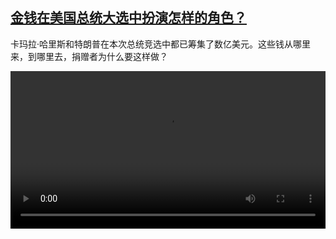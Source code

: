 <!--1728476225000-->
[金钱在美国总统大选中扮演怎样的角色？](https://www.dw.com/zh/%E9%87%91%E9%92%B1%E5%9C%A8%E7%BE%8E%E5%9B%BD%E6%80%BB%E7%BB%9F%E5%A4%A7%E9%80%89%E4%B8%AD%E6%89%AE%E6%BC%94%E6%80%8E%E6%A0%B7%E7%9A%84%E8%A7%92%E8%89%B2%EF%BC%9F/a-70070453)
------

<p>卡玛拉·哈里斯和特朗普在本次总统竞选中都已筹集了数亿美元。这些钱从哪里来，到哪里去，捐赠者为什么要这样做？</small></p><video src="https://tvdownloaddw-a.akamaihd.net/vps/webvideos/CHI/2024/DWVG/DWVGCHI240828_money-CMS_01ICW_AVC_512x288.mp4" controls style="width:100%"></video>
